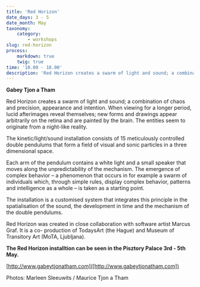 ```yaml
---
title: 'Red Horizon'
date_days: 3 - 5
date_month: May
taxonomy:
    category:
        - workshops
slug: red-horizon
process:
    markdown: true
    twig: true
time: '10.00 - 18.00'
description: 'Red Horizon creates a swarm of light and sound; a combination of chaos and precision, appearance and intention.'
---
```


**Gabey Tjon a Tham**


Red Horizon creates a swarm of light and sound; a combination of chaos and precision, appearance and intention. When viewing for a longer period, lucid afterimages reveal themselves; new forms and drawings appear arbitrarily on the retina and are painted by the brain. The entities seem to originate from a night-like reality.

The kinetic/light/sound installation consists of 15 meticulously controlled double pendulums that form a field of visual and sonic particles in a three dimensional space.

Each arm of the pendulum contains a white light and a small speaker that moves along the unpredictability of the mechanism. The emergence of complex behavior – a phenomenon that occurs in for example a swarm of individuals which, through simple rules, display complex behavior, patterns and intelligence as a whole – is taken as a starting point.

The installation is a customised system that integrates this principle in the spatialisation of the sound, the development in time and the mechanism of the double pendulums.

Red Horizon was created in close collaboration with software artist Marcus Graf. It is a co- production of TodaysArt (the Hague) and Museum of Transitory Art (MoTA, Ljubljana).

**The Red Horizon installtion can be seen in the Pisztory Palace 3rd - 5th May.**

[http://www.gabeytjonatham.com]([http://www.gabeytjonatham.com])

Photos: Marleen Sleeuwits / Maurice Tjon a Tham